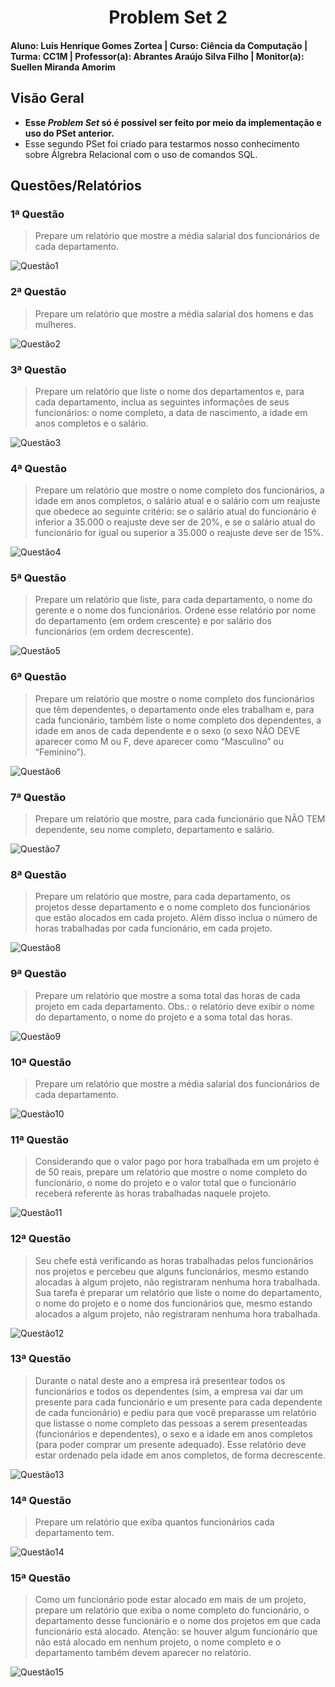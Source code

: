 <div align="center">
 
  # Problem Set 2
 
</div>

#### Aluno: Luis Henrique Gomes Zortea | Curso: Ciência da Computação | Turma: CC1M | Professor(a): Abrantes Araújo Silva Filho | Monitor(a): Suellen Miranda Amorim  

## Visão Geral

- **Esse *Problem Set* só é possível ser feito por meio da implementação e uso do PSet anterior.**
- Esse segundo PSet foi criado para testarmos nosso conhecimento sobre Álgrebra Relacional com o uso de comandos SQL.

## Questões/Relatórios

### 1ª Questão
> Prepare um relatório que mostre a média salarial dos funcionários de cada departamento.

![Questão1](https://github.com/LuisHZortea/uvv_bd_1_cc1m/blob/main/pset2/imgs/Questão1.png)

### 2ª Questão
> Prepare um relatório que mostre a média salarial dos homens e das mulheres.

![Questão2](https://github.com/LuisHZortea/uvv_bd_1_cc1m/blob/main/pset2/imgs/Questão2.png)

### 3ª Questão
> Prepare um relatório que liste o nome dos departamentos e, para cada departamento, inclua as seguintes informações de seus funcionários: o nome completo, a data de nascimento, a idade em anos completos e o salário.

![Questão3](https://github.com/LuisHZortea/uvv_bd_1_cc1m/blob/main/pset2/imgs/Questão3.png)

### 4ª Questão
> Prepare um relatório que mostre o nome completo dos funcionários, a idade em anos completos, o salário atual e o salário com um reajuste que obedece ao seguinte critério: se o salário atual do funcionário é inferior a 35.000 o reajuste deve ser de 20%, e se o salário atual do funcionário for igual ou superior a 35.000 o reajuste deve ser de 15%.

![Questão4](https://github.com/LuisHZortea/uvv_bd_1_cc1m/blob/main/pset2/imgs/Questão4.png)

### 5ª Questão
> Prepare um relatório que liste, para cada departamento, o nome do gerente e o nome dos funcionários. Ordene esse relatório por nome do departamento (em ordem crescente) e por salário dos funcionários (em ordem decrescente).

![Questão5](https://github.com/LuisHZortea/uvv_bd_1_cc1m/blob/main/pset2/imgs/Questão5.png)

### 6ª Questão
> Prepare um relatório que mostre o nome completo dos funcionários que têm dependentes, o departamento onde eles trabalham e, para cada funcionário, também liste o nome completo dos dependentes, a idade em anos de cada dependente e o sexo (o sexo NÃO DEVE aparecer como M ou F, deve aparecer como “Masculino” ou “Feminino”).

![Questão6](https://github.com/LuisHZortea/uvv_bd_1_cc1m/blob/main/pset2/imgs/Questão6.png)

### 7ª Questão
> Prepare um relatório que mostre, para cada funcionário que NÃO TEM dependente, seu nome completo, departamento e salário.

![Questão7](https://github.com/LuisHZortea/uvv_bd_1_cc1m/blob/main/pset2/imgs/Questão7.png)

### 8ª Questão
> Prepare um relatório que mostre, para cada departamento, os projetos desse departamento e o nome completo dos funcionários que estão alocados em cada projeto. Além disso inclua o número de horas trabalhadas por cada funcionário, em cada projeto.

![Questão8](https://github.com/LuisHZortea/uvv_bd_1_cc1m/blob/main/pset2/imgs/Questão8.png)

### 9ª Questão
> Prepare um relatório que mostre a soma total das horas de cada projeto em cada departamento. Obs.: o relatório deve exibir o nome do departamento, o nome do projeto e a soma total das horas.

![Questão9](https://github.com/LuisHZortea/uvv_bd_1_cc1m/blob/main/pset2/imgs/Questão9.png)

### 10ª Questão
> Prepare um relatório que mostre a média salarial dos funcionários de cada departamento.

![Questão10](https://github.com/LuisHZortea/uvv_bd_1_cc1m/blob/main/pset2/imgs/Questão10.png)

### 11ª Questão
> Considerando que o valor pago por hora trabalhada em um projeto é de 50 reais, prepare um relatório que mostre o nome completo do funcionário, o nome do projeto e o valor total que o funcionário receberá referente às horas trabalhadas naquele projeto.

![Questão11](https://github.com/LuisHZortea/uvv_bd_1_cc1m/blob/main/pset2/imgs/Questão11.png)

### 12ª Questão
> Seu chefe está verificando as horas trabalhadas pelos funcionários nos projetos e percebeu que alguns funcionários, mesmo estando alocadas à algum projeto, não registraram nenhuma hora trabalhada. Sua tarefa é preparar um relatório que liste o nome do departamento, o nome do projeto e o nome dos funcionários que, mesmo estando alocados a algum projeto, não registraram nenhuma hora trabalhada.

![Questão12](https://github.com/LuisHZortea/uvv_bd_1_cc1m/blob/main/pset2/imgs/Questão12.png)

### 13ª Questão
> Durante o natal deste ano a empresa irá presentear todos os funcionários e todos os dependentes (sim, a empresa vai dar um presente para cada funcionário e um presente para cada dependente de cada funcionário) e pediu para que você preparasse um relatório que listasse o nome completo das pessoas a serem presenteadas (funcionários e dependentes), o sexo e a idade em anos completos (para poder comprar um presente adequado). Esse relatório deve estar ordenado pela idade em anos completos, de forma decrescente.

![Questão13](https://github.com/LuisHZortea/uvv_bd_1_cc1m/blob/main/pset2/imgs/Questão13.png)

### 14ª Questão
> Prepare um relatório que exiba quantos funcionários cada departamento tem.

![Questão14](https://github.com/LuisHZortea/uvv_bd_1_cc1m/blob/main/pset2/imgs/Questão14.png)

### 15ª Questão
> Como um funcionário pode estar alocado em mais de um projeto, prepare um relatório que exiba o nome completo do funcionário, o departamento desse funcionário e o nome dos projetos em que cada funcionário está alocado. Atenção: se houver algum funcionário que não está alocado em nenhum projeto, o nome completo e o departamento também devem aparecer no relatório.

![Questão15](https://github.com/LuisHZortea/uvv_bd_1_cc1m/blob/main/pset2/imgs/Questão15.png)
